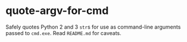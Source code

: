 # quote-argv-for-cmd
Safely quotes Python 2 and 3 `str`s for use as command-line arguments passed to `cmd.exe`. Read `README.md` for caveats.
